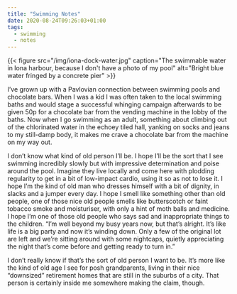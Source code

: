 ```yaml
---
title: "Swimming Notes"
date: 2020-08-24T09:26:03+01:00
tags:
  - swimming
  - notes
---
```


{{< figure src="/img/iona-dock-water.jpg" caption="The swimmable water in Iona harbour, because I don't have a photo of my pool" alt="Bright blue water fringed by a concrete pier" >}}

I’ve grown up with a Pavlovian connection between swimming pools and chocolate bars. When I was a kid I was often taken to the local swimming baths and would stage a successful whinging campaign afterwards to be given 50p for a chocolate bar from the vending machine in the lobby of the baths. Now when I go swimming as an adult, something about climbing out of the chlorinated  water in the echoey tiled hall, yanking on socks and jeans to my still-damp body, it makes me crave a chocolate bar from the machine on my way out.

I don’t know what kind of old person I’ll be. I hope I’ll be the sort that I see swimming incredibly slowly but with impressive determination and poise around the pool. Imagine they live locally and come here with plodding regularity to get in a bit of low-impact cardio, using it so as not to lose it. I hope I’m the kind of old man who dresses himself with a bit of dignity, in slacks and a jumper every day. I hope I smell like something other than old people, one of those nice old people smells like butterscotch or faint tobacco smoke and moisturiser, with only a hint of moth balls and medicine. I hope I’m one of those old people who says sad and inappropriate things to the children. “I’m well beyond my busy years now, but that’s alright. It’s like life is a big party and now it’s winding down. Only a few of the original lot are left and we’re sitting around with some nightcaps, quietly appreciating the night that’s come before and getting ready to turn in.”

I don’t really know if that’s the sort of old person I want to be. It’s more like the kind of old age I see for posh grandparents, living in their nice “downsized” retirement homes that are still in the suburbs of a city. That person is certainly inside me somewhere making the claim, though.
